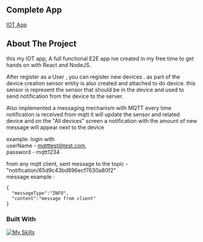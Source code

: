 ## Complete App
[IOT App](http://)

## About The Project 
this my IOT app, A full functional E2E app ive created in my free time to get hands on with React and NodeJS.

After register as a User , you can register new devices .
as part of the device creation sensor entity is also created and attached to do device.
this sensor is represent the sensor that should be in the device and used to send notification from the device to the server.

Also implemented a messaging mechanism with MQTT
every time notification is received from mqtt it will update the sensor and related device and 
on the "All devices" screen a notification with the amount of new message will appear next to the device 

example:
login with    
userName - mqtttest@test.com,   
password - mqtt1234

from any mqtt client, sent message to the topic - "notification/65d9c43bd896ecf7630a80f2"  
message example : 
```
{
  "messageType":"INFO",
  "content":"message from client"
}
```

### Built With
[![My Skills](https://skillicons.dev/icons?i=nodejs,react,mongodb&perline=3)](https://skillicons.dev)